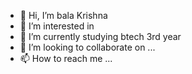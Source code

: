- 👋 Hi, I’m bala Krishna 
- 👀 I’m interested in 
- 🌱 I’m currently studying btech 3rd year
- 💞️ I’m looking to collaborate on ...
- 📫 How to reach me ...

<!---
balu7730/balu7730 is a ✨ special ✨ repository because its `README.md` (this file) appears on your GitHub profile.
You can click the Preview link to take a look at your changes.
--->
